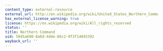 ```yaml
---
content_type: external-resource
external_url: http://en.wikipedia.org/wiki/United_States_Northern_Command
has_external_license_warning: true
license: https://en.wikipedia.org/wiki/All_rights_reserved
status: ''
title: Northern Command
uid: 5045a690-8a0d-4dde-86c2-9f3f14045392
wayback_url: ''
---
```

